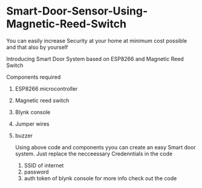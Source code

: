 # Smart-Door-Sensor-Using-Magnetic-Reed-Switch

You can easily increase Security at your home at  minimum cost possible and that also by yourself

Introducing Smart Door System based on ESP8266 and Magnetic Reed Switch

Components required
1. ESP8266 microcontroller
2. Magnetic reed switch
3. Blynk console
4. Jumper wires
5. buzzer

   Using above code and components yyou can create an easy Smart door system. Just replace the necceessary Credenntials in the code
   1. SSID of internet
   2. password
   3. auth token of blynk console
      for more info check out the code
      
   
